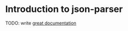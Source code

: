 # Introduction to json-parser

TODO: write [great documentation](http://jacobian.org/writing/what-to-write/)
